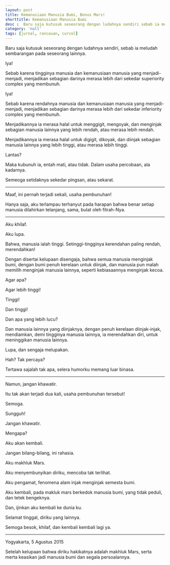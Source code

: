 ```yaml
---
layout: post
title: Kemanusiaan Manusia Bumi, Bonus Mars!
shorttitle: Kemanusiaan Manusia Bumi
desc :  Baru saja kutusuk seseorang dengan ludahnya sendiri sebab ia meludah sembarangan pada seseorang lainnya.
category: 'null'
tags: [jurnal, rancauan, curcol]
---
```


Baru saja kutusuk seseorang dengan ludahnya sendiri, sebab ia meludah sembarangan pada seseorang lainnya.

Iya!

Sebab karena tingginya manusia dan kemanusiaan manusia yang menjadi-menjadi, menjadikan sebagian darinya merasa lebih dari sekedar superiority complex yang membunuh.

Iya!

Sebab karena rendahnya manusia dan kemanusiaan manusia yang menjadi-menjadi, menjadikan sebagian darinya merasa lebih dari sekedar inferiority complex yang membunuh.

Menjadikannya ia merasa halal untuk menggigit, mengoyak, dan menginjak sebagian manusia lainnya yang lebih rendah, atau merasa lebih rendah.

Menjadikannya ia merasa halal untuk digigit, dikoyak, dan diinjak sebagian manusia lainnya yang lebih tinggi, atau merasa lebih tinggi.

Lantas?

Maka kubunuh ia, entah mati, atau tidak. Dalam usaha percobaan, ala kadarnya.

Semeoga setidaknya sekedar pingsan, atau sekarat.

***

Maaf, ini pernah terjadi sekali, usaha pembunuhan!

Hanya saja, aku terlampau terhanyut pada harapan bahwa benar setiap manusia dilahirkan telanjang, sama, bulat oleh fitrah-Nya.

***

Aku khilaf.

Aku lupa.

Bahwa, manusia ialah tinggi. Setinggi-tingginya kerendahan paling rendah, merendahkan!

Dengan disertai kelupaan disengaja, bahwa semua manusia menginjak bumi, dengan bumi penuh kerelaan untuk diinjak, dan manusia pun malah memilih menginjak manusia lainnya, seperti kebiasaannya menginjak kecoa.

Agar apa?

Agar lebih tinggi!

Tinggi!

Dan tinggi!

Dan apa yang lebih lucu?

Dan manusia lainnya yang diinjaknya, dengan penuh kerelaan diinjak-injak, mendiamkan, demi tingginya manusia lainnya, ia merendahkan diri, untuk meninggikan manusia lainnya.

Lupa, dan sengaja melupakan.

Hah? Tak percaya?

Tertawa sajalah tak apa, selera humorku memang luar binasa.

***

Namun, jangan khawatir.

Itu tak akan terjadi dua kali, usaha pembunuhan tersebut!

Semoga.

Sungguh!

Jangan khawatir.

Mengapa?

Aku akan kembali.

Jangan bilang-bilang, ini rahasia.

Aku makhluk Mars.

Aku menyembunyikan diriku, mencoba tak terlihat.

Aku pengamat, fenomena alam injak menginjak semesta bumi.

Aku kembali, pada makluk mars berkedok manusia bumi, yang tidak peduli, dan tetek bengeknya.

Dan, ijinkan aku kembali ke dunia ku.

Selamat tinggal, diriku yang lainnya.

Semoga besok, khilaf, dan kembali kembali lagi ya.

***

Yogyakarta, 5 Agustus 2015

Setelah kelupaan bahwa diriku hakikatnya adalah makhluk Mars, serta merta keasikan jadi manusia bumi dan segala persoalannya.